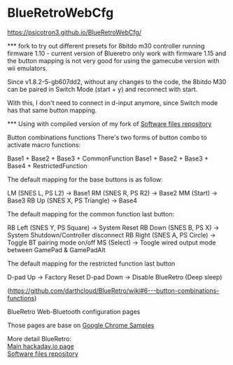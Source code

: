 # BlueRetroWebCfg

https://psicotron3.github.io/BlueRetroWebCfg/

*** fork to try out different presets for 8bitdo m30 controller running firmware 1.10 - current version of Blueretro only work with firmware 1.15 and the button mapping is not very good for using the gamecube version with wii emulators.

Since v1.8.2-5-gb607dd2, without any changes to the code, the 8bitdo M30 can be paired in Switch Mode (start + y) and reconnect with start.

With this, I don't need to connect in d-input anymore, since Switch mode has that same button mapping.

*** Using with compiled version of my fork of [Software files repository](https://github.com/psicotron3/BlueRetro)

Button combinations functions
There's two forms of button combo to activate macro functions:

Base1 + Base2 + Base3 + CommonFunction
Base1 + Base2 + Base3 + Base4 + RestrictedFunction

The default mapping for the base buttons is as follow:

LM (SNES L, PS L2) -> Base1
RM (SNES R, PS R2) -> Base2
MM (Start) -> Base3
RB Up (SNES X, PS Triangle) -> Base4

The default mapping for the common function last button:

RB Left (SNES Y, PS Square) -> System Reset
RB Down (SNES B, PS X) -> System Shutdown/Controller disconnect
RB Right (SNES A, PS Circle) -> Toggle BT pairing mode on/off
MS (Select) -> Toogle wired output mode between GamePad & GamePadAlt

The default mapping for the restricted function last button

D-pad Up -> Factory Reset
D-pad Down -> Disable BlueRetro (Deep sleep)

(https://github.com/darthcloud/BlueRetro/wiki#6---button-combinations-functions)

BlueRetro Web-Bluetooth configuration pages

Those pages are base on [Google Chrome Samples](https://github.com/GoogleChrome/samples)

More detail BlueRetro:\
[Main hackaday.io page](https://hackaday.io/project/170365-blueretro)\
[Software files repository](https://github.com/darthcloud/BlueRetro)
